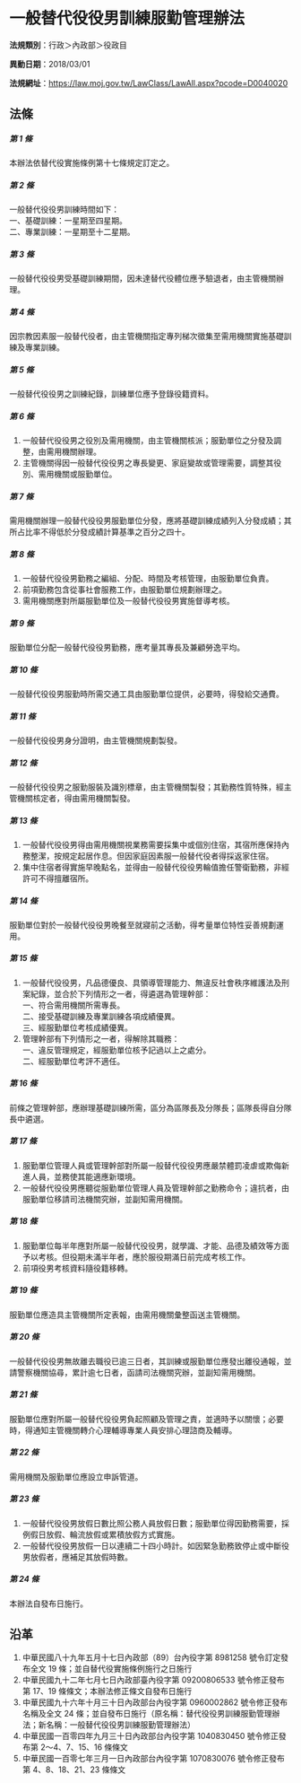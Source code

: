 # 一般替代役役男訓練服勤管理辦法


**法規類別**：行政＞內政部＞役政目

**異動日期**：2018/03/01  

**法規網址**：https://law.moj.gov.tw/LawClass/LawAll.aspx?pcode=D0040020



## 法條
##### 第 1 條
本辦法依替代役實施條例第十七條規定訂定之。

##### 第 2 條
一般替代役役男訓練時間如下：  
一、基礎訓練：一星期至四星期。  
二、專業訓練：一星期至十二星期。

##### 第 3 條
一般替代役役男受基礎訓練期間，因未達替代役體位應予驗退者，由主管機關辦理。

##### 第 4 條
因宗教因素服一般替代役者，由主管機關指定專列梯次徵集至需用機關實施基礎訓練及專業訓練。

##### 第 5 條
一般替代役役男之訓練紀錄，訓練單位應予登錄役籍資料。

##### 第 6 條
1. 一般替代役役男之役別及需用機關，由主管機關核派；服勤單位之分發及調整，由需用機關辦理。
1. 主管機關得因一般替代役役男之專長變更、家庭變故或管理需要，調整其役別、需用機關或服勤單位。

##### 第 7 條
需用機關辦理一般替代役役男服勤單位分發，應將基礎訓練成績列入分發成績；其所占比率不得低於分發成績計算基準之百分之四十。

##### 第 8 條
1. 一般替代役役男勤務之編組、分配、時間及考核管理，由服勤單位負責。
1. 前項勤務包含從事社會服務工作，由服勤單位規劃辦理之。
1. 需用機關應對所屬服勤單位及一般替代役役男實施督導考核。

##### 第 9 條
服勤單位分配一般替代役役男勤務，應考量其專長及兼顧勞逸平均。

##### 第 10 條
一般替代役役男服勤時所需交通工具由服勤單位提供，必要時，得發給交通費。

##### 第 11 條
一般替代役役男身分證明，由主管機關規劃製發。

##### 第 12 條
一般替代役役男之服勤服裝及識別標章，由主管機關製發；其勤務性質特殊，經主管機關核定者，得由需用機關製發。

##### 第 13 條
1. 一般替代役役男得由需用機關視業務需要採集中或個別住宿，其宿所應保持內務整潔，按規定起居作息。但因家庭因素服一般替代役者得採返家住宿。
1. 集中住宿者得實施早晚點名，並得由一般替代役役男輪值擔任警衛勤務，非經許可不得擅離宿所。

##### 第 14 條
服勤單位對於一般替代役役男晚餐至就寢前之活動，得考量單位特性妥善規劃運用。

##### 第 15 條
1. 一般替代役役男，凡品德優良、具領導管理能力、無違反社會秩序維護法及刑案紀錄，並合於下列情形之一者，得遴選為管理幹部：  
一、符合需用機關所需專長。  
二、接受基礎訓練及專業訓練各項成績優異。  
三、經服勤單位考核成績優異。
1. 管理幹部有下列情形之一者，得解除其職務：  
一、違反管理規定，經服勤單位核予記過以上之處分。  
二、經服勤單位考評不適任。

##### 第 16 條
前條之管理幹部，應辦理基礎訓練所需，區分為區隊長及分隊長；區隊長得自分隊長中遴選。

##### 第 17 條
1. 服勤單位管理人員或管理幹部對所屬一般替代役役男應嚴禁體罰凌虐或欺侮新進人員，並務使其能適應新環境。
1. 一般替代役役男應聽從服勤單位管理人員及管理幹部之勤務命令；違抗者，由服勤單位移請司法機關究辦，並副知需用機關。

##### 第 18 條
1. 服勤單位每半年應對所屬一般替代役役男，就學識、才能、品德及績效等方面予以考核。但役期未滿半年者，應於服役期滿日前完成考核工作。
1. 前項役男考核資料隨役籍移轉。

##### 第 19 條
服勤單位應造具主管機關所定表報，由需用機關彙整函送主管機關。

##### 第 20 條
一般替代役役男無故離去職役已逾三日者，其訓練或服勤單位應發出離役通報，並請警察機關協尋，累計逾七日者，函請司法機關究辦，並副知需用機關。

##### 第 21 條
服勤單位應對所屬一般替代役役男負起照顧及管理之責，並適時予以關懷；必要時，得通知主管機關轉介心理輔導專業人員安排心理諮商及輔導。

##### 第 22 條
需用機關及服勤單位應設立申訴管道。

##### 第 23 條
1. 一般替代役役男放假日數比照公務人員放假日數；服勤單位得因勤務需要，採例假日放假、輪流放假或累積放假方式實施。
1. 一般替代役役男放假一日以連續二十四小時計。如因緊急勤務致停止或中斷役男放假者，應補足其放假時數。

##### 第 24 條
本辦法自發布日施行。

## 沿革
1. 中華民國八十九年五月十七日內政部（89）台內役字第 8981258  號令訂定發布全文 19 條；並自替代役實施條例施行之日施行
1. 中華民國九十二年七月七日內政部臺內役字第 09200806533  號令修正發布第 17、19 條條文；本辦法修正條文自發布日施行
1. 中華民國九十六年十月三十日內政部台內役字第 0960002862 號令修正發布名稱及全文 24 條；並自發布日施行（原名稱：替代役役男訓練服勤管理辦法；新名稱：一般替代役役男訓練服勤管理辦法）                                
1. 中華民國一百零四年九月三十日內政部台內役字第 1040830450 號令修正發布第 2～4、7、15、16  條條文     
1. 中華民國一百零七年三月一日內政部台內役字第 1070830076 號令修正發布第 4、8、18、21、23 條條文            

